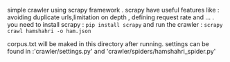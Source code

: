 
simple crawler using scrapy framework . scrapy have useful features like : avoiding duplicate urls,limitation on depth , defining request rate and ... .
you need to install scrapy :
`pip install scrapy`
and run the crawler :
`scrapy crawl hamshahri -o ham.json`

corpus.txt  will be maked in this directory after running.
settings can be found in :'crawler/settings.py' and 'crawler/spiders/hamshahri_spider.py'


